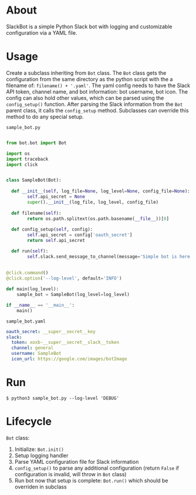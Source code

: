 # About
SlackBot is a simple Python Slack bot with logging and customizable configuration via a YAML file.

# Usage
Create a subclass inheriting from `Bot` class. The `Bot` class gets the configuration from the same directory as the python script with 
the a filename of: `filename() + '.yaml'`. The yaml config needs to have the Slack API token, channel name, and bot information: bot username, bot icon.
The config can also hold other values, which can be parsed using the `config_setup()` function. 
After parsing the Slack information from the `Bot` parent class, it calls the `config_setup` method. 
Subclasses can override this method to do any special setup.


`sample_bot.py`
```python

from bot.bot import Bot

import os
import traceback
import click


class SampleBot(Bot):
  
  def __init__(self, log_file=None, log_level=None, config_file=None):
        self.api_secret = None
        super().__init__(log_file, log_level, config_file)
        
  def filename(self):
        return os.path.splitext(os.path.basename(__file__))[0]
        
  def config_setup(self, config):
        self.api_secret = config['oauth_secret']
        return self.api_secret

  def run(self):
        self.slack.send_message_to_channel(message='Simple bot is here!')
        
        
@click.command()
@click.option('--log-level', default='INFO')

def main(log_level):
    sample_bot = SampleBot(log_level=log_level)

if __name__ == '__main__':
    main()

```

`sample_bot.yaml`
```yaml
oauth_secret: __super__secret__key
slack: 
  token: xoxb-__super__secret__slack__token 
  channel: general
  username: SampleBot
  icon_url: https://google.com/images/botImage
```

# Run
`$ python3 sample_bot.py --log-level 'DEBUG'`

# Lifecycle
`Bot` class:
1. Initialize: `Bot.init()`
2. Setup logging handler
3. Parse YAML configuration file for Slack information
4. `config_setup()` to parse any additional configuration (return `False` if configuration is invalid, will throw in `Bot` class)
5. Run bot now that setup is complete: `Bot.run()` which should be overriden in subclass

